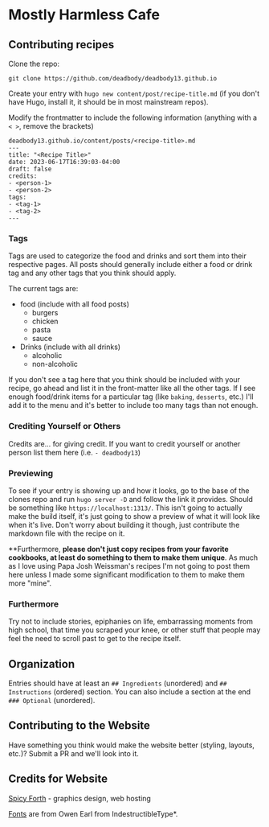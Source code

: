 # Mostly Harmless Cafe

## Contributing recipes

Clone the repo:

`git clone https://github.com/deadbody/deadbody13.github.io`

Create your entry with `hugo new content/post/recipe-title.md` (if you don't have Hugo, install it, it should be in most mainstream repos).

Modify the frontmatter to include the following information (anything with a `< >`, remove the brackets)

```
deadbody13.github.io/content/posts/<recipe-title>.md
---
title: "<Recipe Title>"
date: 2023-06-17T16:39:03-04:00
draft: false
credits:
- <person-1>
- <person-2>
tags:
- <tag-1>
- <tag-2>
---
```

### Tags

Tags are used to categorize the food and drinks and sort them into their respective pages. All posts should generally include either a food or drink tag and any other tags that you think should apply.

The current tags are:
- food (include with all food posts)
    - burgers
    - chicken
    - pasta
    - sauce
- Drinks (include with all drinks)
    - alcoholic
    - non-alcoholic
 
If you don't see a tag here that you think should be included with your recipe, go ahead and list it in the front-matter like all the other tags. If I see enough food/drink items for a particular tag (like `baking`, `desserts`, etc.) I'll add it to the menu and it's better to include too many tags than not enough.

### Crediting Yourself or Others

Credits are... for giving credit. If you want to credit yourself or another person list them here (i.e. `- deadbody13`)

### Previewing

To see if your entry is showing up and how it looks, go to the base of the clones repo and run `hugo server -D` and follow the link it provides. Should be something like `https://localhost:1313/`. This isn't going to actually make the build itself, it's just going to show a preview of what it will look like when it's live. Don't worry about building it though, just contribute the markdown file with the recipe on it.

**Furthermore, **please don't just copy recipes from your favorite cookbooks, at least do something to them to make them unique**. As much as I love using Papa Josh Weissman's recipes I'm not going to post them here unless I made some significant modification to them to make them more "mine".

### Furthermore

Try not to include stories, epiphanies on life, embarrassing moments from high school, that time you scraped your knee, or other stuff that people may feel the need to scroll past to get to the recipe itself.

## Organization

Entries should have at least an `## Ingredients` (unordered) and `## Instructions` (ordered) section. You can also include a section at the end `### Optional` (unordered).

## Contributing to the Website

Have something you think would make the website better (styling, layouts, etc.)? Submit a PR and we'll look into it.

## Credits for Website

[Spicy Forth](https://github.com/SpicyForthProgrammer) - graphics design, web hosting

[Fonts](https://indestructibletype.com/Home.html) are from Owen Earl from IndestructibleType*.
